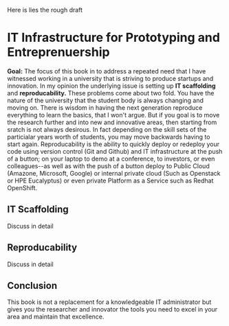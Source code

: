 Here is lies the rough draft

# IT Infrastructure for Prototyping and Entreprenuership

**Goal:** The focus of this book in to address a repeated need that I have
witnessed working in a university that is striving to produce startups and
innovation.  In my opinion the underlying issue is setting up **IT
scaffolding** and
**reproducability.**  These problems come about two fold.  You have the nature of the university that the student body is always changing and moving on.  There is wisdom in having the next generation reproduce everything to learn the basics, that I won't argue.  But if you goal is to move the research further and into new and innovative areas, then starting from sratch is not always desirous.  In fact depending on the skill sets of the particialar years worth of students, you may move backwards having to start again.    Reproducability is the ability to quickly deploy or redeploy your code using version control (Git and Github) and IT infrastructure at the push of a button; on your laptop to demo at a conference, to investors, or even colleagues--as well as with the push of a button deploy to Public Cloud (Amazone, Microsoft, Google) or internal private cloud (Such as Openstack or HPE Eucalyptus) or even private Platform as a Service such as Redhat OpenShift.



## IT Scaffolding


Discuss in detail

## Reproducability

Discuss in detail

## Conclusion

This book is not a replacement for a knowledgeable IT administrator but gives you the researcher and innovator the tools you need to excel in your area and maintain that excellence.


